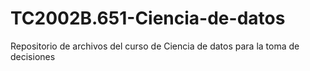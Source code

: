 # TC2002B.651-Ciencia-de-datos
Repositorio de archivos del curso de Ciencia de datos para la toma de decisiones
